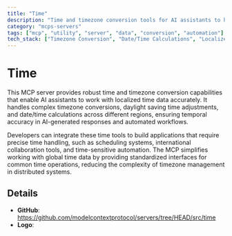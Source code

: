 ```yaml
---
title: "Time"
description: "Time and timezone conversion tools for AI assistants to handle localized time data and calculations."
category: "mcps-servers"
tags: ["mcp", "utility", "server", "data", "conversion", "automation"]
tech_stack: ["Timezone Conversion", "Date/Time Calculations", "Localized Time Data", "Scheduling Systems", "International Applications"]
---
```


# Time

This MCP server provides robust time and timezone conversion capabilities that enable AI assistants to work with localized time data accurately. It handles complex timezone conversions, daylight saving time adjustments, and date/time calculations across different regions, ensuring temporal accuracy in AI-generated responses and automated workflows.

Developers can integrate these time tools to build applications that require precise time handling, such as scheduling systems, international collaboration tools, and time-sensitive automation. The MCP simplifies working with global time data by providing standardized interfaces for common time operations, reducing the complexity of timezone management in distributed systems.

## Details

- **GitHub**: https://github.com/modelcontextprotocol/servers/tree/HEAD/src/time
- **Logo**: 
